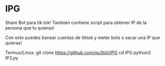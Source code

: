 # IPG
Share Bot para tik tok! Tambien contiene script para obtener IP de la persona que tu quieras! 

Con esto puedes banear cuentas de tiktok y meter bots o sacar una IP que quieras!


Termux/Linux:
git clone https://github.com/qu3tiiii/IPG
cd IPG 
python3 IP3.py
